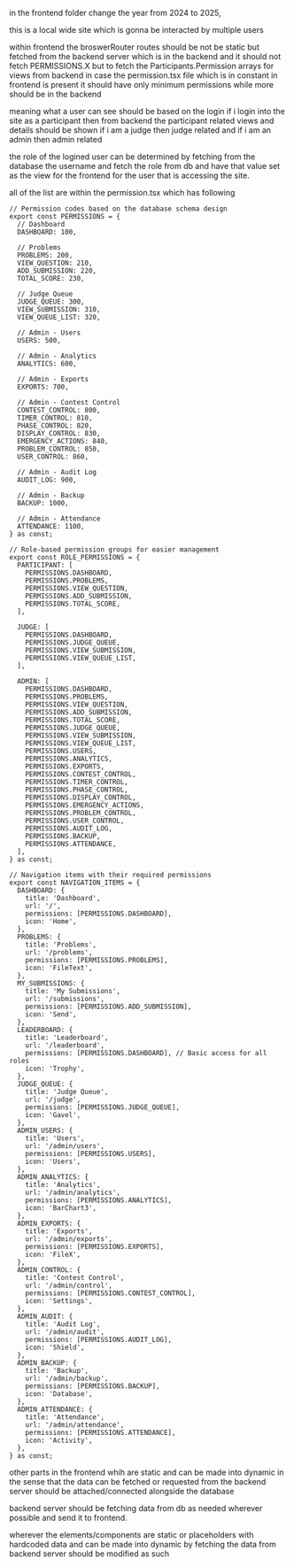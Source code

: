 in the frontend folder change the year from 2024 to 2025,

this is a local wide site which is gonna be interacted by multiple users 

within frontend the broswerRouter routes should be not be static but fetched from the backend server which is in the backend
and it should not fetch PERMISSIONS.X but to fetch the Participants.Permission arrays for views from backend
in case the permission.tsx file which is in constant in frontend is present it should have only minimum permissions while more should be in the backend

meaning what a user can see should be based on the login
if i login into the site as a participant then from backend the participant related views and details should be shown
if i am a judge then judge related and if i am an admin then admin related

the role of the logined user can be determined by fetching from the database the username and fetch the role from db and have that value set as the view for the frontend for the user that is accessing the site.

all of the list are within the permission.tsx
which has following
```
// Permission codes based on the database schema design
export const PERMISSIONS = {
  // Dashboard
  DASHBOARD: 100,

  // Problems
  PROBLEMS: 200,
  VIEW_QUESTION: 210,
  ADD_SUBMISSION: 220,
  TOTAL_SCORE: 230,

  // Judge Queue
  JUDGE_QUEUE: 300,
  VIEW_SUBMISSION: 310,
  VIEW_QUEUE_LIST: 320,

  // Admin - Users
  USERS: 500,

  // Admin - Analytics
  ANALYTICS: 600,

  // Admin - Exports
  EXPORTS: 700,

  // Admin - Contest Control
  CONTEST_CONTROL: 800,
  TIMER_CONTROL: 810,
  PHASE_CONTROL: 820,
  DISPLAY_CONTROL: 830,
  EMERGENCY_ACTIONS: 840,
  PROBLEM_CONTROL: 850,
  USER_CONTROL: 860,

  // Admin - Audit Log
  AUDIT_LOG: 900,

  // Admin - Backup
  BACKUP: 1000,

  // Admin - Attendance
  ATTENDANCE: 1100,
} as const;

// Role-based permission groups for easier management
export const ROLE_PERMISSIONS = {
  PARTICIPANT: [
    PERMISSIONS.DASHBOARD,
    PERMISSIONS.PROBLEMS,
    PERMISSIONS.VIEW_QUESTION,
    PERMISSIONS.ADD_SUBMISSION,
    PERMISSIONS.TOTAL_SCORE,
  ],
  
  JUDGE: [
    PERMISSIONS.DASHBOARD,
    PERMISSIONS.JUDGE_QUEUE,
    PERMISSIONS.VIEW_SUBMISSION,
    PERMISSIONS.VIEW_QUEUE_LIST,
  ],
  
  ADMIN: [
    PERMISSIONS.DASHBOARD,
    PERMISSIONS.PROBLEMS,
    PERMISSIONS.VIEW_QUESTION,
    PERMISSIONS.ADD_SUBMISSION,
    PERMISSIONS.TOTAL_SCORE,
    PERMISSIONS.JUDGE_QUEUE,
    PERMISSIONS.VIEW_SUBMISSION,
    PERMISSIONS.VIEW_QUEUE_LIST,
    PERMISSIONS.USERS,
    PERMISSIONS.ANALYTICS,
    PERMISSIONS.EXPORTS,
    PERMISSIONS.CONTEST_CONTROL,
    PERMISSIONS.TIMER_CONTROL,
    PERMISSIONS.PHASE_CONTROL,
    PERMISSIONS.DISPLAY_CONTROL,
    PERMISSIONS.EMERGENCY_ACTIONS,
    PERMISSIONS.PROBLEM_CONTROL,
    PERMISSIONS.USER_CONTROL,
    PERMISSIONS.AUDIT_LOG,
    PERMISSIONS.BACKUP,
    PERMISSIONS.ATTENDANCE,
  ],
} as const;

// Navigation items with their required permissions
export const NAVIGATION_ITEMS = {
  DASHBOARD: {
    title: 'Dashboard',
    url: '/',
    permissions: [PERMISSIONS.DASHBOARD],
    icon: 'Home',
  },
  PROBLEMS: {
    title: 'Problems',
    url: '/problems',
    permissions: [PERMISSIONS.PROBLEMS],
    icon: 'FileText',
  },
  MY_SUBMISSIONS: {
    title: 'My Submissions',
    url: '/submissions',
    permissions: [PERMISSIONS.ADD_SUBMISSION],
    icon: 'Send',
  },
  LEADERBOARD: {
    title: 'Leaderboard',
    url: '/leaderboard',
    permissions: [PERMISSIONS.DASHBOARD], // Basic access for all roles
    icon: 'Trophy',
  },
  JUDGE_QUEUE: {
    title: 'Judge Queue',
    url: '/judge',
    permissions: [PERMISSIONS.JUDGE_QUEUE],
    icon: 'Gavel',
  },
  ADMIN_USERS: {
    title: 'Users',
    url: '/admin/users',
    permissions: [PERMISSIONS.USERS],
    icon: 'Users',
  },
  ADMIN_ANALYTICS: {
    title: 'Analytics',
    url: '/admin/analytics',
    permissions: [PERMISSIONS.ANALYTICS],
    icon: 'BarChart3',
  },
  ADMIN_EXPORTS: {
    title: 'Exports',
    url: '/admin/exports',
    permissions: [PERMISSIONS.EXPORTS],
    icon: 'FileX',
  },
  ADMIN_CONTROL: {
    title: 'Contest Control',
    url: '/admin/control',
    permissions: [PERMISSIONS.CONTEST_CONTROL],
    icon: 'Settings',
  },
  ADMIN_AUDIT: {
    title: 'Audit Log',
    url: '/admin/audit',
    permissions: [PERMISSIONS.AUDIT_LOG],
    icon: 'Shield',
  },
  ADMIN_BACKUP: {
    title: 'Backup',
    url: '/admin/backup',
    permissions: [PERMISSIONS.BACKUP],
    icon: 'Database',
  },
  ADMIN_ATTENDANCE: {
    title: 'Attendance',
    url: '/admin/attendance',
    permissions: [PERMISSIONS.ATTENDANCE],
    icon: 'Activity',
  },
} as const;
```

other parts in the frontend whih are static and can be made into dynamic in the sense that the data can be fetched or requested from the backend server should be attached/connected
alongside the database

backend server should be fetching data from db as needed wherever possible and send it to frontend.

wherever the elements/components are static or placeholders with hardcoded data and can be made into dynamic by fetching the data from backend server should be modified as such
